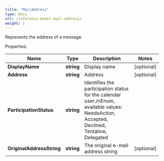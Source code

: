 ```yaml
---
title: "MailAddress"
type: docs
url: /reference-model-mail-address/
weight: 1
---
```

Represents the address of a message.

Properties:

Name | Type | Description | Notes
---- | ---- | ----------- | -----
**DisplayName** | **string** | Display name              | [optional] 
**Address** | **string** | Address              | [optional] 
**ParticipationStatus** | **string** | Identifies the participation status for the calendar user./nEnum, available values: NeedsAction, Accepted, Declined, Tentative, Delegated | 
**OriginalAddressString** | **string** | The original e-mail address string              | [optional] 


